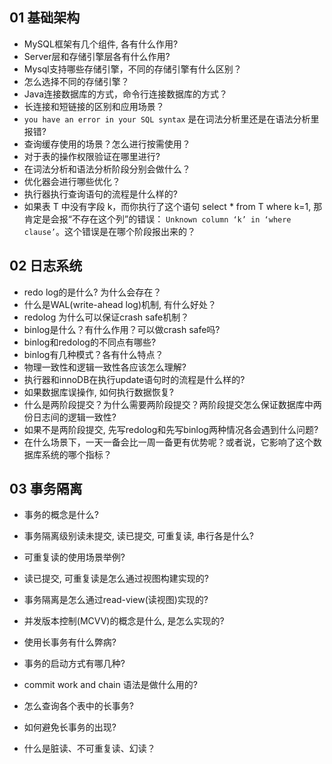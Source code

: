 ## 01 基础架构

- MySQL框架有几个组件, 各有什么作用?
- Server层和存储引擎层各有什么作用?
- Mysql支持哪些存储引擎，不同的存储引擎有什么区别？
- 怎么选择不同的存储引擎？
- Java连接数据库的方式，命令行连接数据库的方式？
- 长连接和短链接的区别和应用场景？
- `you have an error in your SQL syntax` 是在词法分析里还是在语法分析里报错?
- 查询缓存使用的场景？怎么进行按需使用？
- 对于表的操作权限验证在哪里进行?
- 在词法分析和语法分析阶段分别会做什么？
- 优化器会进行哪些优化？
- 执行器执行查询语句的流程是什么样的?
- 如果表 T 中没有字段 k，而你执行了这个语句 select * from T where k=1, 那肯定是会报“不存在这个列”的错误： `Unknown column ‘k’ in ‘where clause’`。这个错误是在哪个阶段报出来的？



## 02 日志系统

- redo log的是什么? 为什么会存在？
- 什么是WAL(write-ahead log)机制, 有什么好处？
- redolog 为什么可以保证crash safe机制？
- binlog是什么？有什么作用？可以做crash safe吗?
- binlog和redolog的不同点有哪些?
- binlog有几种模式？各有什么特点？
- 物理一致性和逻辑一致性各应该怎么理解?
- 执行器和innoDB在执行update语句时的流程是什么样的?
- 如果数据库误操作, 如何执行数据恢复?
- 什么是两阶段提交？为什么需要两阶段提交？两阶段提交怎么保证数据库中两份日志间的逻辑一致性?
- 如果不是两阶段提交, 先写redolog和先写binlog两种情况各会遇到什么问题?
- 在什么场景下，一天一备会比一周一备更有优势呢？或者说，它影响了这个数据库系统的哪个指标？



## 03 事务隔离

- 事务的概念是什么?

- 事务隔离级别读未提交, 读已提交, 可重复读, 串行各是什么?

- 可重复读的使用场景举例? 
- 读已提交, 可重复读是怎么通过视图构建实现的?
- 事务隔离是怎么通过read-view(读视图)实现的?
- 并发版本控制(MCVV)的概念是什么, 是怎么实现的?
- 使用长事务有什么弊病? 
- 事务的启动方式有哪几种?
- commit work and chain 语法是做什么用的?
- 怎么查询各个表中的长事务?
- 如何避免长事务的出现?
- 什么是脏读、不可重复读、幻读？

